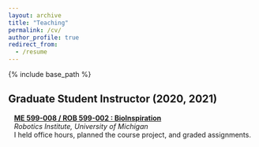 ```yaml
---
layout: archive
title: "Teaching"
permalink: /cv/
author_profile: true
redirect_from:
  - /resume
---
```


{% include base_path %}
## Graduate Student Instructor (2020, 2021)
&nbsp;&nbsp; [**ME 599-008 / ROB 599-002 : BioInspiration**](https://www.embirlab.com/bioinspiration)
<br> &nbsp;&nbsp; _Robotics Institute, University of Michigan_
<br> &nbsp;&nbsp; I held office hours, planned the course project, and graded assignments.
